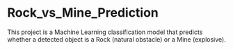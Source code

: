 # Rock_vs_Mine_Prediction
This project is a Machine Learning classification model that predicts whether a detected object is a Rock (natural obstacle) or a Mine (explosive).
